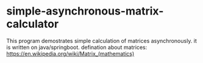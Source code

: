 # simple-asynchronous-matrix-calculator
This program demostrates simple calculation of matrices asynchronously. it is written on java/springboot.
defination about matrices: https://en.wikipedia.org/wiki/Matrix_(mathematics)
